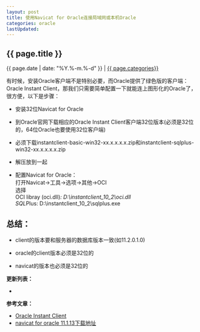 ```yaml
---
layout: post
title: 使用Navicat for Oracle连接局域网或本机Oracle
categories: oracle
lastUpdated: 
---
```


## {{ page.title }}

{{ page.date | date: "%Y.%-m.%-d" }} | <a href="/archive#{{ page.categories }}">{{ page.categories}}</a>

有时候，安装Oracle客户端不是特别必要，而Oracle提供了绿色版的客户端：Oracle Instant Client，那我们只需要简单配置一下就能连上图形化的Oracle了，很方便，以下是步骤：

* 安装32位Navicat for Oracle

* 到Oracle官网下载相应的Oracle Instant Client客户端32位版本(必须是32位的，64位Oracle也要使用32位客户端)

* 必须下载instantclient-basic-win32-xx.x.x.x.x.zip和instantclient-sqlplus-win32-xx.x.x.x.x.zip

* 解压放到一起

* 配置Navicat for Oracle：  
打开Navicat->工具->选项->其他->OCI  
选择  
OCI libray (oci.dll)*: D:\instantclient_10_2\oci.dll  
SQL*Plus:              D:\instantclient_10_2\sqlplus.exe  

## 总结：

* client的版本要和服务器的数据库版本一致(如11.2.0.1.0)

* oracle的client版本必须是32位的

* navicat的版本也必须是32位的

**更新列表：**

*



**参考文章：**

* [Oracle Instant Client][1]
* [navicat for oracle 11.1.13下载地址][2]

[1]: http://www.oracle.com/technetwork/database/features/instant-client/index-097480.html
[2]: https://www.3322.cc/soft/12921.html
